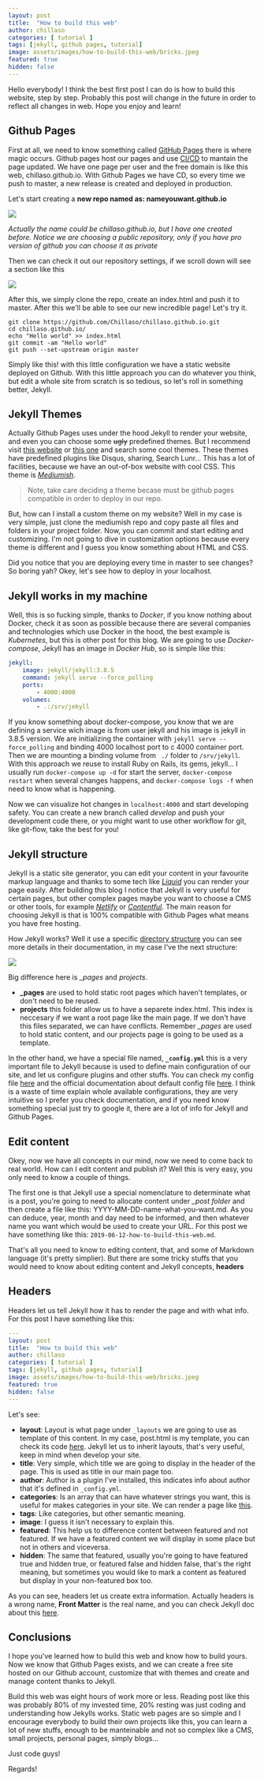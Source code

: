 ```yaml
---
layout: post
title:  "How to build this web"
author: chillaso
categories: [ tutorial ]
tags: [jekyll, github pages, tutorial]
image: assets/images/how-to-build-this-web/bricks.jpeg
featured: true
hidden: false
---
```


Hello everybody! I think the best first post I can do is how to build this website, step by step. Probably this post will change in the future in order to reflect all changes in web. Hope you enjoy and learn!

## Github Pages
First at all, we need to know something called [GitHub Pages](https://pages.github.com/) there is where magic occurs. Github pages host our pages and use [CI/CD](https://en.wikipedia.org/wiki/CI/CD) to mantain the page updated. We have one page per user and the free domain is like this web, chillaso.github.io. With Github Pages we have CD, so every time we push to master, a new release is created and deployed in production.

Let's start creating a **new repo named as: nameyouwant.github.io** 

<img src="/assets/images/how-to-build-this-web/repo1.png"/>

*Actually the name could be chillaso.github.io, but I have one created before. Notice we are choosing a public repository, only if you have pro version of github you can choose it as private*

Then we can check it out our repository settings, if we scroll down will see a section like this

<img src="/assets/images/how-to-build-this-web/repo2.png"/>

After this, we simply clone the repo, create an index.html and push it to master. After this we'll be able to see our new incredible page! Let's try it.

```console
git clone https://github.com/Chillaso/chillaso.github.io.git
cd chillaso.github.io/
echo "Hello world" >> index.html
git commit -am "Hello world"
git push --set-upstream origin master
```
Simply like this! with this little configuration we have a static website deployed on Github. With this little approach you can do whatever you think, but edit a whole site from scratch is so tedious, so let's roll in something better, Jekyll.

## Jekyll Themes

Actually Github Pages uses under the hood Jekyll to render your website, and even you can choose some ~~ugly~~ predefined themes. But I recommend visit [this website](https://jekyllthemes.io/) or [this one](http://jekyllthemes.org/]) and search some cool themes. These themes have predefined plugins like Disqus, sharing, Search Lunr... This has a lot of facilities, because we have an out-of-box website with cool CSS. This theme is *[Mediumish](https://www.wowthemes.net/mediumish-free-jekyll-template/)*. 

>Note, take care deciding a theme becase must be github pages compatible in order to deploy in our repo.

But, how can I install a custom theme on my website? Well in my case is very simple, just clone the mediumish repo and copy paste all files and folders in your project folder. Now, you can commit and start editing and customizing. I'm not going to dive in customization options because every theme is different and I guess you know something about HTML and CSS.

Did you notice that you are deploying every time in master to see changes? So boring yah? Okey, let's see how to deploy in your localhost.

## Jekyll works in my machine

Well, this is so fucking simple, thanks to *Docker*, if you know nothing about Docker, check it as soon as possible because there are several companies and technologies which use Docker in the hood, the best example is *Kubernetes*, but this is other post for this blog. We are going to use *Docker-compose*, Jekyll has an image in *Docker Hub*, so is simple like this:

```yml
jekyll:
    image: jekyll/jekyll:3.8.5
    command: jekyll serve --force_polling
    ports:
        - 4000:4000
    volumes:
        - .:/srv/jekyll
```
If you know something about docker-compose, you know that we are defining a service wich image is from user jekyll and his image is jekyll in 3.8.5 version. We are initializing the container with ```jekyll serve --force_polling``` and binding 4000 localhost port to c 4000 container port. Then we are mounting a binding volume from ``` ./``` folder to ``` /srv/jekyll ```. With this approach we reuse to install Ruby on Rails, its gems, jekyll... I usually run ``` docker-compose up -d ``` for start the server, ``` docker-compose restart ``` when several changes happens, and ``` docker-compose logs -f ``` when need to know what is happening.

Now we can visualize hot changes in ```localhost:4000``` and start developing safety. You can create a new branch called *develop* and push your development code there, or you might want to use other workflow for git, like git-flow, take the best for you!

## Jekyll structure

Jekyll is a static site generator, you can edit your content in your favourite markup language and thanks to some tech like [*Liquid*](https://jekyllrb.com/docs/liquid/) you can render your page easily. After building this blog I notice that Jekyll is very useful for certain pages, but other complex pages maybe you want to choose a CMS or other tools, for example [*Netlify*](https://www.netlify.com/) or [*Contentful*](https://www.contentful.com/). The main reason for choosing Jekyll is that is 100% compatible with Github Pages what means you have free hosting. 

How Jekyll works? Well it use a specific [directory structure](https://jekyllrb.com/docs/structure/) you can see more details in their documentation, in my case I've the next structure:

<img src="/assets/images/how-to-build-this-web/repo3.png"/>

Big difference here is *_pages* and *projects*. 
* **_pages** are used to hold static root pages which haven't templates, or don't need to be reused. 
* **projects** this folder allow us to have a separete index.html. This index is neccesary if we want a root page like the main page. If we don't have this files separated, we can have conflicts. Remember *_pages* are used to hold static content, and our projects page is going to be used as a template.

In the other hand, we have a special file named, **`_config.yml`** this is a very important file to Jekyll because is used to define main configuration of our site, and let us configure plugins and other stuffs. You can check my config file [here](https://github.com/Chillaso/chillaso.github.io/blob/master/_config.yml) and the official documentation about default config file [here](https://jekyllrb.com/docs/configuration/default/). I think is a waste of time explain whole available configurations, they are very intuitive so I prefer you check documentation, and if you need know something special just try to google it, there are a lot of info for Jekyll and Github Pages.

## Edit content

Okey, now we have all concepts in our mind, now we need to come back to real world. How can I edit content and publish it? Well this is very easy, you only need to know a couple of things.

The first one is that Jekyll use a special nomenclature to determinate what is a post, you're going to need to allocate content under *_post folder* and then create a file like this: YYYY-MM-DD-name-what-you-want.md. As you can deduce, year, month and day need to be informed, and then whatever name you want which would be used to create your URL. For this post we have something like this: ```2019-06-12-how-to-build-this-web.md```.

That's all you need to know to editing content, that, and some of Markdown language (it's pretty simplier). But there are some tricky stuffs that you would need to know about editing content and Jekyll concepts, **headers**

## Headers

Headers let us tell Jekyll how it has to render the page and with what info. For this post I have something like this:
```yaml
---
layout: post
title:  "How to build this web"
author: chillaso
categories: [ tutorial ]
tags: [jekyll, github pages, tutorial]
image: assets/images/how-to-build-this-web/bricks.jpeg
featured: true
hidden: false
---
``` 
Let's see:
* **layout**: Layout is what page under `_layouts` we are going to use as template of this content. In my case, post.html is my template, you can check its code [here](https://github.com/Chillaso/chillaso.github.io/blob/master/_layouts/post.html). Jekyll let us to inherit layouts, that's very useful, keep in mind when develop your site.
* **title**: Very simple, which title we are going to display in the header of the page. This is used as title in our main page too.
* **author**: Author is a plugin I've installed, this indicates info about author that it's defined in `_config.yml`.
* **categories**: Is an array that can have whatever strings you want, this is useful for makes categories in your site. We can render a page like [this](https://chillaso.github.io/categories).
* **tags**: Like categories, but other semantic meaning.
* **image**: I guess it isn't necessary to explain this.
* **featured**: This help us to difference content between featured and not featured. If we have a featured content we will display in some place but not in others and viceversa.
* **hidden**: The same that featured, usually you're going to have featured true and hidden true, or featured false and hidden false, that's the right meaning, but sometimes you would like to mark a content as featured but display in your non-featured box too.

As you can see, headers let us create extra information. Actually headers is a wrong name, **Front Matter** is the real name, and you can check Jekyll doc about this [here](https://jekyllrb.com/docs/front-matter/).

## Conclusions

I hope you've learned how to build this web and know how to build yours. Now we know that Github Pages exists, and we can create a free site hosted on our Github account, customize that with themes and create and manage content thanks to Jekyll. 

Build this web was eight hours of work more or less. Reading post like this was probably 80% of my invested time, 20% resting was just coding and understanding how Jekylls works. Static web pages are so simple and I encourage everybody to build their own projects like this, you can learn a lot of new stuffs, enough to be manteinable and not so complex like a CMS, small projects, personal pages, simply blogs...

Just code guys!

Regards!